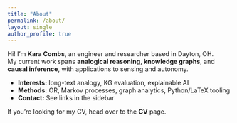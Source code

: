 ```yaml
---
title: "About"
permalink: /about/
layout: single
author_profile: true
---
```


Hi! I’m **Kara Combs**, an engineer and researcher based in Dayton, OH.  
My current work spans **analogical reasoning**, **knowledge graphs**, and **causal inference**, with applications to sensing and autonomy.

- **Interests:** long-text analogy, KG evaluation, explainable AI  
- **Methods:** OR, Markov processes, graph analytics, Python/LaTeX tooling  
- **Contact:** See links in the sidebar

If you’re looking for my CV, head over to the **CV** page.
